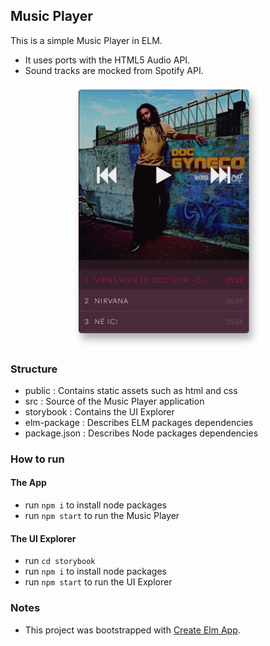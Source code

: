 ## Music Player

This is a simple Music Player in ELM.
- It uses ports with the HTML5 Audio API.
- Sound tracks are mocked from Spotify API.

<center>
<img src="player-screenshot.png" width="300" />
</center>


### Structure

- public : Contains static assets such as html and css
- src : Source of the Music Player application
- storybook : Contains the UI Explorer
- elm-package : Describes ELM packages dependencies
- package.json : Describes Node packages dependencies


### How to run
#### The App
- run ```npm i``` to install node packages
- run ```npm start``` to run the Music Player

#### The UI Explorer
- run ```cd storybook```
- run ```npm i``` to install node packages
- run ```npm start``` to run the UI Explorer


### Notes

- This project was bootstrapped with [Create Elm App](https://github.com/halfzebra/create-elm-app).
